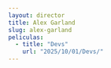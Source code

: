 ```yaml
---
layout: director
title: Alex Garland
slug: alex-garland
peliculas:
  - title: "Devs"
    url: "2025/10/01/Devs/"
---
```

